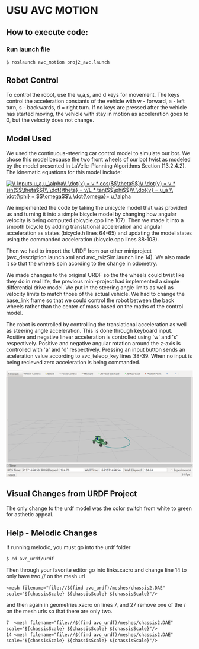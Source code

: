 # USU AVC MOTION

## How to execute code:

### Run launch file 

```
$ roslaunch avc_motion proj2_avc.launch
```

## Robot Control

To control the robot, use the w,a,s, and d keys for movement. The keys control the acceleration constants of the vehicle with w - forward, a - left turn, s - backwards, d = right turn. If no keys are pressed after the vehicle has started moving, the vehicle with stay in motion as acceleration goes to 0, but the velocity does not change.

## Model Used

We used the continuous-steering car control model to simulate our bot. We chose this model because the two front wheels of our bot twist as modeled by the model presented in LaVelle-Planning Algorithms Section (13.2.4.2). The kinematic equations for this model include:

<a href="https://www.codecogs.com/eqnedit.php?latex=\\&space;Inputs:u_a,u_\alpha\\&space;\dot{x}&space;=&space;v&space;*&space;cos($$\theta$$)\\&space;\dot{y}&space;=&space;v&space;*&space;sin($$\theta$$)\\&space;\dot{\theta}&space;=&space;v/L&space;*&space;tan($$\phi$$)\\&space;\dot{v}&space;=&space;u_a&space;\\&space;\dot{\phi}&space;=&space;$$\omega$$\\&space;\dot{\omega}=&space;u_\alpha" target="_blank"><img src="https://latex.codecogs.com/gif.latex?\\&space;Inputs:u_a,u_\alpha\\&space;\dot{x}&space;=&space;v&space;*&space;cos($$\theta$$)\\&space;\dot{y}&space;=&space;v&space;*&space;sin($$\theta$$)\\&space;\dot{\theta}&space;=&space;v/L&space;*&space;tan($$\phi$$)\\&space;\dot{v}&space;=&space;u_a&space;\\&space;\dot{\phi}&space;=&space;$$\omega$$\\&space;\dot{\omega}=&space;u_\alpha" title="\\ Inputs:u_a,u_\alpha\\ \dot{x} = v * cos($$\theta$$)\\ \dot{y} = v * sin($$\theta$$)\\ \dot{\theta} = v/L * tan($$\phi$$)\\ \dot{v} = u_a \\ \dot{\phi} = $$\omega$$\\ \dot{\omega}= u_\alpha" /></a>

We implemented the code by taking the unicycle model that was provided us and turning it into a simple bicycle model by changing how angular velocity is being computed (bicycle.cpp line 107). Then we made it into a smooth bicycle by adding translational acceleration and angular acceleration as states (bicycle.h lines 64-65) and updating the model states using the commanded acceleration (bicycle.cpp lines 88-103).

Then we had to import the URDF from our other miniproject (avc_description.launch.xml and avc_rvizSim.launch line 14). We also made it so that the wheels spin acording to the change in odometry.

We made changes to the original URDF so the the wheels could twist like they do in real life, the previous mini-project had implemented a simple differential drive model. We put in the steering angle limits as well as velocity limits to match those of the actual vehicle. We had to change the base_link frame so that we could control the robot between the back wheels rather than the center of mass based on the maths of the control model.

The robot is controlled by controlling the translational acceleration as well as steering angle acceleration. This is done through keyboard input. Positive and negative linear acceleration is controlled using 'w' and 's' respectively. Positive and negative angular rotation around the z-axis is controlled with 'a' and 'd' respectively. Pressing an input button sends an aceleration value according to avc_teleop_key lines 38-39. When no input is being recieved zero acceleration is being commanded.

![Simulation](https://github.com/eichmeierbr/avc_urdf/blob/master/sim.png)

## Visual Changes from URDF Project

The only change to the urdf model was the color switch from white to green for asthetic appeal.

## Help - Melodic Changes
If running melodic, you must go into the urdf folder

```
$ cd avc_urdf/urdf
```
Then through your favorite editor go into links.xacro and change line 14 to only have two // on the mesh url

```
<mesh filename="file://$(find avc_urdf)/meshes/chassis2.DAE" scale="${chassisScale} ${chassisScale} ${chassisScale}"/>
```
and then again in geometries.xacro on lines 7, and 27 remove one of the / on the mesh urls so that there are only two.

```
7  <mesh filename="file://$(find avc_urdf)/meshes/chassis2.DAE" scale="${chassisScale} ${chassisScale} ${chassisScale}"/>
14 <mesh filename="file://$(find avc_urdf)/meshes/chassis2.DAE" scale="${chassisScale} ${chassisScale} ${chassisScale}"/>
```
